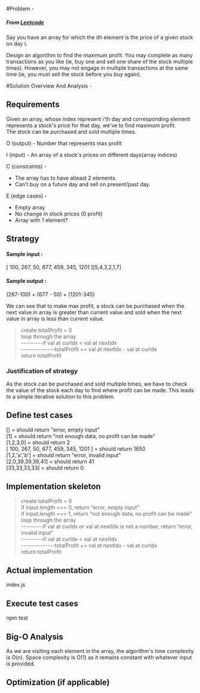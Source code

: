#Problem -

##### From [Leetcode](https://leetcode.com/problems/best-time-to-buy-and-sell-stock-ii/description/)

Say you have an array for which the ith element is the price of a given stock on day i.

Design an algorithm to find the maximum profit. You may complete as many transactions as you like (ie, buy one and sell one share of the stock multiple times). However, you may not engage in multiple transactions at the same time (ie, you must sell the stock before you buy again).

#Solution Overview And Analysis -

## Requirements

Given an array, whose index represent i'th day and corresponding element represents a stock's price for that day, we've to find maximum profit.  
The stock can be purchased and sold multiple times.

O (output) - Number that represents max profit

I (input) - An array of a stock's prices on different days(array indices)

C (constraints) -

* The array has to have atleast 2 elements.
* Can't buy on a future day and sell on present/past day.

E (edge cases) -

* Empty array
* No change in stock prices (0 profit)
* Array with 1 element?

## Strategy

#### Sample input :

[ 100, 267, 50, 677, 459, 345, 1201 ][5,4,3,2,1,7]

#### Sample output :

(267-100) + (677 - 50) + (1201-345)

We can see that to make max profit, a stock can be purchased when the next value in array is greater than current value and sold when the next value in array is less than current value.

> create totalProfit = 0  
> loop through the array  
>  ---------if val at curIdx < val at nextIdx  
>  --------------totalProfit += val at nextIdx - val at curIdx  
> return totalProfit

### Justification of strategy

As the stock can be purchased and sold multiple
times, we have to check the value of the stock each day to find where profit can be made.
This leads to a simple iterative solution to this problem.

## Define test cases

[] = should return "error, empty input"  
[1] = should return "not enough data, no profit can be made"  
[1,2,3,0] = should return 2  
[ 100, 267, 50, 677, 459, 345, 1201 ] = should return 1650  
[1,2,'a','b'] = should return "error, invalid input"  
[2,0,39,39,39,41] = should return 41  
[33,33,33,33] = should return 0

## Implementation skeleton

> create totalProfit = 0  
> if input.length === 0, return “error, empty input”  
> if input.length === 1, return “not enough data, no profit can be made”  
> loop through the array  
> ---------if val at curIdx or val at nextIdx is not a number, return “error, invalid input”  
> ---------if val at curIdx < val at nextIdx  
> --------------totalProfit += val at nextIdx - val at curIdx  
> return totalProfit

## Actual implementation

index.js

## Execute test cases

npm test

## Big-O Analysis

As we are visiting each element in the array, the algorithm's time complexity is O(n).
Space complexity is O(1) as it remains constant with
whatever input is provided.

## Optimization (if applicable)
